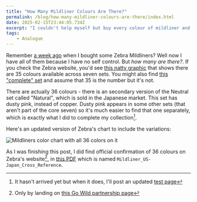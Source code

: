 ```yaml
---
title: "How Many Mildliner Colours Are There?"
permalink: /blog/how-many-mildliner-colours-are-there/index.html
date: 2025-02-15T23:44:05.734Z
excerpt: "I couldn't help myself but buy every colour of mildliner and I needed to know exactly how many colours were available"
tags:
    - Analogue
---
```


Remember [a week ago](https://rknight.me/blog/zebra-big-30-pack-of-pens/) when I bought some Zebra Mildliners? Well now I have all of them because I have no self control. But _how many are there?_. If you check the Zebra website, you'd see [this natty graphic](https://www.zebrapen.com/pages/mildliner-highlighter-color-chart?srsltid=AfmBOoqP8E9bStyvLEqug7cNSckEA_aZ2UecyVmE70DKhV0-SdpyOe_u) that shows there are 35 colours available across seven sets. You might also find [this "complete" set](https://www.afth.co.uk/zebra-pens---mildliner-set---35pk-50828-p.asp) and assume that 35 is the number but it's not.

There are actually 36 colours - there is an secondary version of the Neutral set called "Natural", which is sold in the Japanese market. This set has dusty pink, instead of copper. Dusty pink appears in some other sets (that aren't part of the core seven) so it's much easier to find that one separately, which is exactly what I did to complete my collection[^1].

Here's an updated version of Zebra's chart to include the variations:

![Mildliners color chart with all 36 colors on it](https://cdn.rknight.me/site/2025/mildliners-color-chart-updated-36-colors.jpg)

As I was finishing this post, I did find official confirmation of 36 colours on Zebra's website[^2], in [this PDF](https://files.elfsightcdn.com/d1d61ad2-9f2a-49f9-a83b-e33cb46bd033/bf609a33-7e4d-45d9-84a9-53b4c96b500e/Mildliner_US-Japan_Cross_Reference.pdf) which is named `Mildliner_US-Japan_Cross_Reference`.

[^1]: It hasn't arrived yet but when it does, I'll post an updated [test page](https://rknight.me/notes/202502151742/)
[^2]: Only by landing on [this Go Wild partnership page](https://www.zebrapen.com/pages/zebrapengowildpartnership)